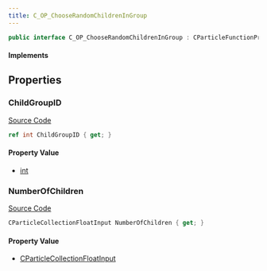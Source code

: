 ```yaml
---
title: C_OP_ChooseRandomChildrenInGroup
---
```


```csharp
public interface C_OP_ChooseRandomChildrenInGroup : CParticleFunctionPreEmission, CParticleFunctionOperator, CParticleFunction, ISchemaClass<CParticleFunction>, ISchemaClass<CParticleFunctionOperator>, ISchemaClass<CParticleFunctionPreEmission>, ISchemaClass<C_OP_ChooseRandomChildrenInGroup>, ISchemaField, ISchemaClass, INativeHandle
```

#### Implements

## Properties

### ChildGroupID

[Source Code](https://github.com/swiftly-solution/swiftlys2/blob/main/managed/src/SwiftlyS2.Generated/Schemas/Interfaces/C_OP_ChooseRandomChildrenInGroup.cs#L17)

```csharp
ref int ChildGroupID { get; }
```

#### Property Value

- [int](https://learn.microsoft.com/dotnet/api/system.int32)

### NumberOfChildren

[Source Code](https://github.com/swiftly-solution/swiftlys2/blob/main/managed/src/SwiftlyS2.Generated/Schemas/Interfaces/C_OP_ChooseRandomChildrenInGroup.cs#L19)

```csharp
CParticleCollectionFloatInput NumberOfChildren { get; }
```

#### Property Value

- [CParticleCollectionFloatInput](/docs/api/shared/schemadefinitions/cparticlecollectionfloatinput)

